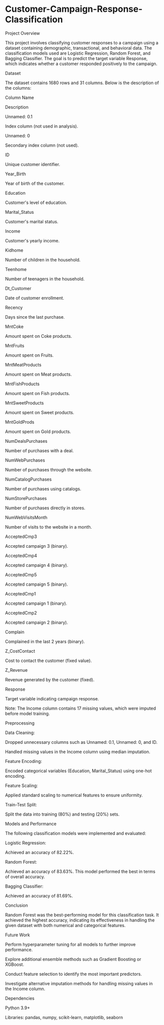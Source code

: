 # Customer-Campaign-Response-Classification
Project Overview

This project involves classifying customer responses to a campaign using a dataset containing demographic, transactional, and behavioral data. The classification models used are Logistic Regression, Random Forest, and Bagging Classifier. The goal is to predict the target variable Response, which indicates whether a customer responded positively to the campaign.

Dataset

The dataset contains 1680 rows and 31 columns. Below is the description of the columns:

Column Name

Description

Unnamed: 0.1

Index column (not used in analysis).

Unnamed: 0

Secondary index column (not used).

ID

Unique customer identifier.

Year_Birth

Year of birth of the customer.

Education

Customer's level of education.

Marital_Status

Customer's marital status.

Income

Customer's yearly income.

Kidhome

Number of children in the household.

Teenhome

Number of teenagers in the household.

Dt_Customer

Date of customer enrollment.

Recency

Days since the last purchase.

MntCoke

Amount spent on Coke products.

MntFruits

Amount spent on Fruits.

MntMeatProducts

Amount spent on Meat products.

MntFishProducts

Amount spent on Fish products.

MntSweetProducts

Amount spent on Sweet products.

MntGoldProds

Amount spent on Gold products.

NumDealsPurchases

Number of purchases with a deal.

NumWebPurchases

Number of purchases through the website.

NumCatalogPurchases

Number of purchases using catalogs.

NumStorePurchases

Number of purchases directly in stores.

NumWebVisitsMonth

Number of visits to the website in a month.

AcceptedCmp3

Accepted campaign 3 (binary).

AcceptedCmp4

Accepted campaign 4 (binary).

AcceptedCmp5

Accepted campaign 5 (binary).

AcceptedCmp1

Accepted campaign 1 (binary).

AcceptedCmp2

Accepted campaign 2 (binary).

Complain

Complained in the last 2 years (binary).

Z_CostContact

Cost to contact the customer (fixed value).

Z_Revenue

Revenue generated by the customer (fixed).

Response

Target variable indicating campaign response.

Note: The Income column contains 17 missing values, which were imputed before model training.

Preprocessing

Data Cleaning:

Dropped unnecessary columns such as Unnamed: 0.1, Unnamed: 0, and ID.

Handled missing values in the Income column using median imputation.

Feature Encoding:

Encoded categorical variables (Education, Marital_Status) using one-hot encoding.

Feature Scaling:

Applied standard scaling to numerical features to ensure uniformity.

Train-Test Split:

Split the data into training (80%) and testing (20%) sets.

Models and Performance

The following classification models were implemented and evaluated:

Logistic Regression:

Achieved an accuracy of 82.22%.

Random Forest:

Achieved an accuracy of 83.63%. This model performed the best in terms of overall accuracy.

Bagging Classifier:

Achieved an accuracy of 81.69%.

Conclusion

Random Forest was the best-performing model for this classification task. It achieved the highest accuracy, indicating its effectiveness in handling the given dataset with both numerical and categorical features.

Future Work

Perform hyperparameter tuning for all models to further improve performance.

Explore additional ensemble methods such as Gradient Boosting or XGBoost.

Conduct feature selection to identify the most important predictors.

Investigate alternative imputation methods for handling missing values in the Income column.

Dependencies

Python 3.9+

Libraries: pandas, numpy, scikit-learn, matplotlib, seaborn
